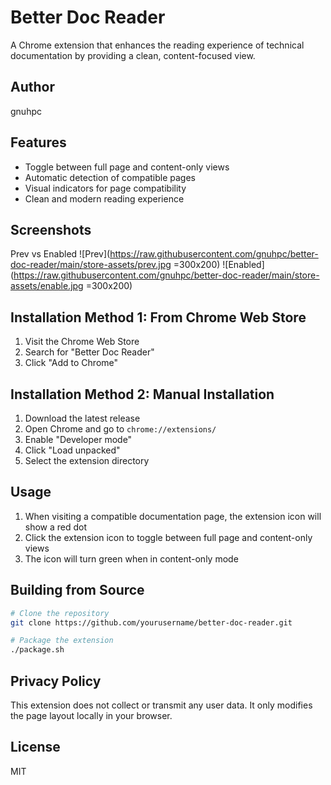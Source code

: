 # Better Doc Reader

A Chrome extension that enhances the reading experience of technical documentation by providing a clean, content-focused view.

## Author

gnuhpc

## Features

- Toggle between full page and content-only views
- Automatic detection of compatible pages
- Visual indicators for page compatibility
- Clean and modern reading experience

## Screenshots
Prev vs Enabled
![Prev](https://raw.githubusercontent.com/gnuhpc/better-doc-reader/main/store-assets/prev.jpg =300x200)
![Enabled](https://raw.githubusercontent.com/gnuhpc/better-doc-reader/main/store-assets/enable.jpg =300x200)

## Installation Method 1: From Chrome Web Store

1. Visit the Chrome Web Store
2. Search for "Better Doc Reader"
3. Click "Add to Chrome"

## Installation Method 2: Manual Installation

1. Download the latest release
2. Open Chrome and go to `chrome://extensions/`
3. Enable "Developer mode"
4. Click "Load unpacked"
5. Select the extension directory

## Usage

1. When visiting a compatible documentation page, the extension icon will show a red dot
2. Click the extension icon to toggle between full page and content-only views
3. The icon will turn green when in content-only mode

## Building from Source

```bash
# Clone the repository
git clone https://github.com/yourusername/better-doc-reader.git

# Package the extension
./package.sh
```

## Privacy Policy

This extension does not collect or transmit any user data. It only modifies the page layout locally in your browser.

## License

MIT
